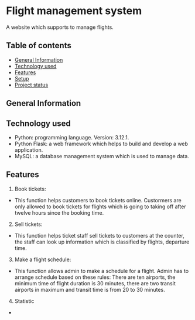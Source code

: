 # Flight management system
A website which supports to manage flights.
## Table of contents
* [General Information](#general-information)
* [Technology used](#technology-used)
* [Features](#features)
* [Setup](#setup)
* [Project status](#project-status)
## General Information
## Technology used
- Python: programming language. Version: 3.12.1.
- Python Flask: a web framework which helps to build and develop a web application.
- MySQL: a database management system which is used to manage data.
## Features
1. Book tickets:
- This function helps customers to book tickets online. Custormers are only allowed to book tickets for flights which is going to taking off after twelve hours since the booking time.
2. Sell tickets:
- This function helps ticket staff sell tickets to customers at the counter, the staff can look up information which is classified by flights, departure time.
3. Make a flight schedule:
- This function allows admin to make a schedule for a flight. Admin has to arrange schedule based on these rules: There are ten airports, the minimum time of flight duration is 30 minutes, there are two transit airports in maximum and transit time is from 20 to 30 minutes.
4. Statistic
- 

